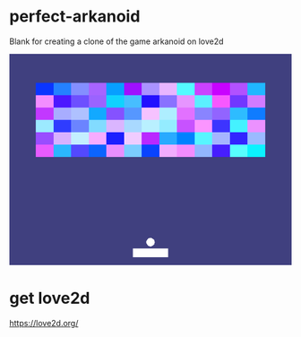 # perfect-arkanoid
Blank for creating a clone of the game arkanoid on love2d

![Screenshot](https://github.com/uriid1/scrfmp/blob/main/perfect-arkanoid/arkanoid.png)

# get love2d
https://love2d.org/
